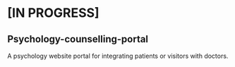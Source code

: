 # [**IN PROGRESS**]
## Psychology-counselling-portal
A psychology website portal for integrating patients or visitors with doctors.